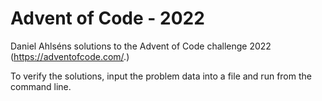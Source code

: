 # Advent of Code - 2022

Daniel Ahlséns solutions to the Advent of Code challenge 2022 (https://adventofcode.com/.)

To verify the solutions, input the problem data into a file and run from the command line.